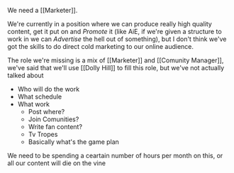 We need a [[Marketer]].

We're currently in a position where we can produce really high quality content, get it put on and _Promote_ it (like AiE, if we're given a structure to work in we can _Advertise_ the hell out of something), but I don't think we've got the skills to do direct cold marketing to our online audience.

The role we're missing is a mix of [[Marketer]] and [[Comunity Manager]], we've said that we'll use [[Dolly Hill]] to fill this role, but we've not actually talked about

- Who will do the work
- What schedule
- What work
	- Post where?
	- Join Comunities?
	- Write fan content?
	- Tv Tropes
	- Basically what's the game plan

We need to be spending a ceartain number of hours per month on this, or all our content will die on the vine
